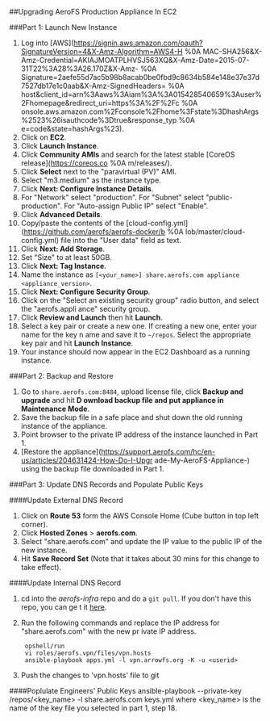 ##Upgrading AeroFS Production Appliance In EC2

###Part 1: Launch New Instance
1. Log into [AWS](https://signin.aws.amazon.com/oauth?SignatureVersion=4&X-Amz-Algorithm=AWS4-H  %0A
MAC-SHA256&X-Amz-Credential=AKIAJMOATPLHVSJ563XQ&X-Amz-Date=2015-07-31T22%3A28%3A26.170Z&X-Amz-  %0A
Signature=2aefe55d7ac5b98b8acab0be0fbd9c8634b584e148e37e37d7527db17e1c0aab&X-Amz-SignedHeaders=  %0A
host&client_id=arn%3Aaws%3Aiam%3A%3A015428540659%3Auser%2Fhomepage&redirect_uri=https%3A%2F%2Fc  %0A
onsole.aws.amazon.com%2Fconsole%2Fhome%3Fstate%3DhashArgs%2523%26isauthcode%3Dtrue&response_typ  %0A
e=code&state=hashArgs%23).
2. Click on **EC2**.
3. Click **Launch Instance**.
4. Click **Community AMIs** and search for the latest stable [CoreOS release](https://coreos.co  %0A
m/releases/).
5. Click **Select** next to the "paravirtual (PV)" AMI.
6. Select "m3.medium" as the instance type.
7. Click **Next: Configure Instance Details**.
8. For "Network" select "production". For "Subnet" select "public-production". For "Auto-assign
Public IP" select "Enable".
9. Click **Advanced Details**.
10. Copy/paste the contents of the [cloud-config.yml](https://github.com/aerofs/aerofs-docker/b  %0A
lob/master/cloud-config.yml) file into the "User data" field as text.
11. Click **Next: Add Storage**.
12. Set "Size" to at least 50GB.
13. Click **Next: Tag Instance**.
14. Name the instance as `[<your_name>] share.aerofs.com appliance <appliance_version>`.
15. Click **Next: Configure Security Group**.
16. Click on the "Select an existing security group" radio button, and select the "aerofs.appli
ance" security group.
17. Click **Review and Launch** then hit **Launch**.
18. Select a key pair or create a new one. If creating a new one, enter your name for the key n
ame and save it to `~/repos`. Select the appropriate key pair and hit **Launch Instance**.
19. Your instance should now appear in the EC2 Dashboard as a running instance.

###Part 2: Backup and Restore
1. Go to `share.aerofs.com:8484`, upload license file, click **Backup and upgrade** and hit **D
ownload backup file and put appliance in Maintenance Mode**.
2. Save the backup file in a safe place and shut down the old running instance of the appliance.
3. Point browser to the private IP address of the instance launched in Part 1.
4. [Restore the appliance](https://support.aerofs.com/hc/en-us/articles/204631424-How-Do-I-Upgr
ade-My-AeroFS-Appliance-) using the backup file downloaded in Part 1.


###Part 3: Update DNS Records and Populate Public Keys

####Update External DNS Record
1. Click on **Route 53** form the AWS Console Home (Cube button in top left corner).
2. Click **Hosted Zones** > **aerofs.com**.
3. Select "share.aerofs.com" and update the IP value to the public IP of the new instance.
4. Hit **Save Record Set** (Note that it takes about 30 mins for this change to take effect).

####Update Internal DNS Record
1. cd into the *aerofs-infra* repo and do a `git pull`. If you don't have this repo, you can ge
t it [here](https://github.com/aerofs/aerofs-infra).
2. Run the following commands and replace the IP address for "share.aerofs.com" with the new pr
ivate IP address.

        opshell/run
        vi roles/aerofs.vpn/files/vpn.hosts
        ansible-playbook apps.yml -l vpn.arrowfs.org -K -u <userid>
3. Push the changes to 'vpn.hosts' file to git

####Poplulate Engineers' Public Keys
        ansible-playbook --private-key /repos/<key_name> -l share.aerofs.com keys.yml
where <key_name> is the name of the key file you selected in part 1, step 18.
